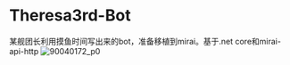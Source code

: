 # Theresa3rd-Bot
某舰团长利用摸鱼时间写出来的bot，准备移植到mirai。基于.net core和mirai-api-http
![90040172_p0](https://user-images.githubusercontent.com/89188316/145987675-30dc5854-0d88-47d9-bf80-5ed38493c02b.jpg)
